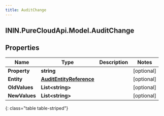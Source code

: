 ```yaml
---
title: AuditChange
---
```

## ININ.PureCloudApi.Model.AuditChange

## Properties

|Name | Type | Description | Notes|
|------------ | ------------- | ------------- | -------------|
| **Property** | **string** |  | [optional] |
| **Entity** | [**AuditEntityReference**](AuditEntityReference.html) |  | [optional] |
| **OldValues** | **List&lt;string&gt;** |  | [optional] |
| **NewValues** | **List&lt;string&gt;** |  | [optional] |
{: class="table table-striped"}


